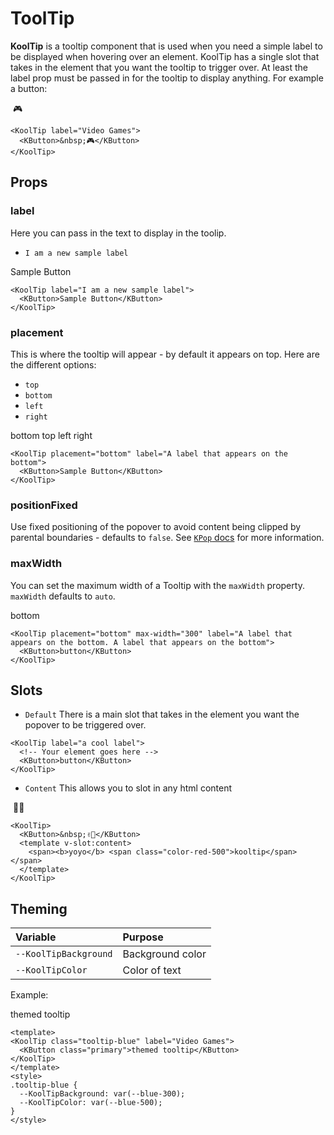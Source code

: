 # ToolTip

**KoolTip** is a tooltip component that is used when you need a simple label to be displayed when hovering over an element.
KoolTip has a single slot that takes in the element that you want the tooltip to trigger over.
At least the label prop must be passed in for the tooltip to display anything. For example a button:

<KoolTip label="Video Games">
  <KButton>&nbsp;🎮</KButton>
</KoolTip>

```vue
<KoolTip label="Video Games">
  <KButton>&nbsp;🎮</KButton>
</KoolTip>
```

## Props

### label

Here you can pass in the text to display in the toolip.

- `I am a new sample label`

<KoolTip label="I am a new sample label">
  <KButton>Sample Button</KButton>
</KoolTip>

```vue
<KoolTip label="I am a new sample label">
  <KButton>Sample Button</KButton>
</KoolTip>
```

### placement

This is where the tooltip will appear - by default it appears on top.
Here are the different options:

- `top`
- `bottom`
- `left`
- `right`

<div class="d-flex justify-content-around">
<KoolTip placement="bottom" label="A label that appears on the bottom">
  <KButton>bottom</KButton>
</KoolTip>
<KoolTip placement="top" label="A label that appears on the top">
  <KButton>top</KButton>
</KoolTip>
<KoolTip placement="left" label="A label that appears on the left">
  <KButton>left</KButton>
</KoolTip>
<KoolTip placement="right" label="A label that appears on the right">
  <KButton>right</KButton>
</KoolTip>
</div>

```vue
<KoolTip placement="bottom" label="A label that appears on the bottom">
  <KButton>Sample Button</KButton>
</KoolTip>
```

### positionFixed

Use fixed positioning of the popover to avoid content being clipped by parental boundaries - defaults to `false`. See [`KPop` docs](popover.html#positionfixed) for more information.

### maxWidth

You can set the maximum width of a Tooltip with the `maxWidth` property. `maxWidth` defaults to `auto`.

<KoolTip placement="bottom" max-width="300" label="A label that appears on the bottom. A label that appears on the bottom">
  <KButton>bottom</KButton>
</KoolTip>

```vue
<KoolTip placement="bottom" max-width="300" label="A label that appears on the bottom. A label that appears on the bottom">
  <KButton>button</KButton>
</KoolTip>
```

## Slots

- `Default` There is a main slot that takes in the element you want the popover to be triggered over.

```vue
<KoolTip label="a cool label">
  <!-- Your element goes here -->
  <KButton>button</KButton>
</KoolTip>
```

- `Content` This allows you to slot in any html content

<KoolTip label="Video Games">
  <KButton>&nbsp;✌🏻</KButton>
  <template v-slot:content>
    <span><b>yoyo</b> <span class="color-red-500">kooltip</span></span>
  </template>
</KoolTip>

```vue
<KoolTip>
  <KButton>&nbsp;✌🏻</KButton>
  <template v-slot:content>
    <span><b>yoyo</b> <span class="color-red-500">kooltip</span></span>
  </template>
</KoolTip>
```

## Theming

| Variable | Purpose
|:-------- |:-------
| `--KoolTipBackground`| Background color
| `--KoolTipColor`| Color of text

Example:

<KoolTip class="tooltip-blue" label="Video Games">
  <KButton>themed tooltip</KButton>
</KoolTip>

```vue
<template>
<KoolTip class="tooltip-blue" label="Video Games">
  <KButton class="primary">themed tooltip</KButton>
</KoolTip>
</template>
<style>
.tooltip-blue {
  --KoolTipBackground: var(--blue-300);
  --KoolTipColor: var(--blue-500);
}
</style>
```

<style>
.tooltip-blue {
  --KoolTipBackground: var(--blue-500);
  --KoolTipColor: var(--blue-200);
}
</style>

